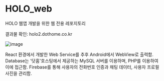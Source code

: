 # HOLO_web
HOLO 웹앱 개발을 위한 웹 전용 레포지토리

결과물 확인: holo2.dothome.co.kr

![image](https://user-images.githubusercontent.com/58352301/205669741-1790ca21-4fd3-4d32-91b1-2c6edb1108f0.png)

React 환경에서 개발한 Web Service를 추후 Android에서 WebView로 출력함. Database는 '닷홈'호스팅에서 제공하는 MySQL 서버를 이용하며, PHP를 이용하여 이에 접근함. Firebase를 통해 사용자의 전화번호 인증과 채팅 데이터, 사용자 프로필 사진을 관리함.
